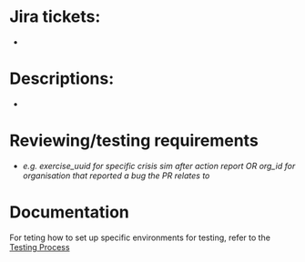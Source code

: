 # Jira tickets:
- 

# Descriptions:
- 

# Reviewing/testing requirements
 
- _e.g. exercise_uuid for specific crisis sim after action report OR org_id for organisation that reported a bug the PR relates to_

# Documentation
For teting  how to set up specific environments for testing, refer to the [Testing Process](https://app.nuclino.com/Immersivelabs/Knowledgebase/Insights-team-Testing-Dash-specific-54330e4d-c24c-4407-a05b-2ac82b9f9f56)
